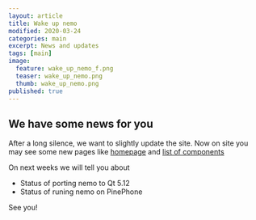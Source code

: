 ```yaml
---
layout: article
title: Wake up nemo
modified: 2020-03-24
categories: main
excerpt: News and updates
tags: [main]
image: 
  feature: wake_up_nemo_f.png
  teaser: wake_up_nemo.png
  thumb: wake_up_nemo.png
published: true
---
```


## We have some news for you

After a long silence, we want to slightly update the site. Now on site you may see some new pages like [homepage](/glacier-home/) and [list of components](/qtquickcontrols-nemo/)

On next weeks we will tell you about

* Status of porting nemo to Qt 5.12
* Status of runing nemo on PinePhone

See you!
